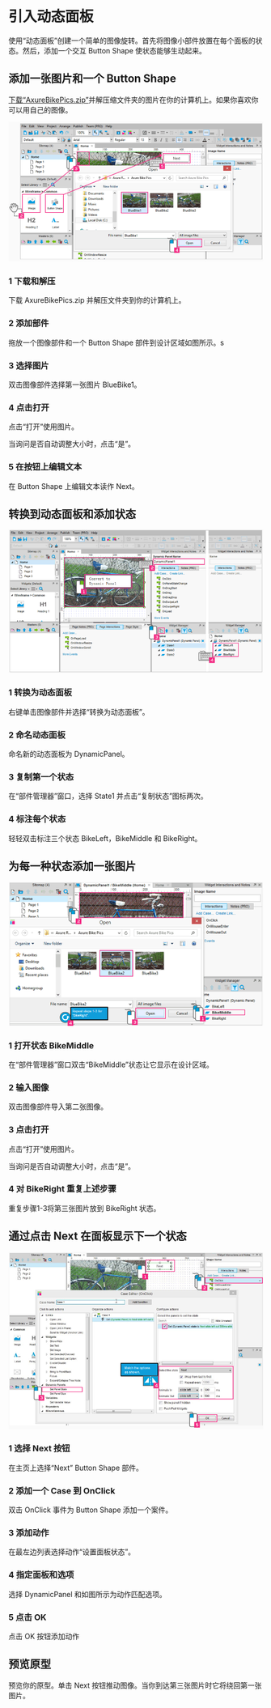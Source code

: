 # 引入动态面板

使用“动态面板”创建一个简单的图像旋转。首先将图像小部件放置在每个面板的状态。然后，添加一个交互 Button Shape 使状态能够生动起来。

## 添加一张图片和一个 Button Shape

[下载“AxureBikePics.zip”](downloads/AxureBikePics.zip)并解压缩文件夹的图片在你的计算机上。如果你喜欢你可以用自己的图像。

![images](images/introducingdynamicpanels1.png)

### 1 下载和解压
下载 AxureBikePics.zip 并解压文件夹到你的计算机上。

### 2  添加部件
拖放一个图像部件和一个 Button Shape 部件到设计区域如图所示。s

### 3 选择图片
双击图像部件选择第一张图片 BlueBike1。

### 4 点击打开
点击“打开”使用图片。  

当询问是否自动调整大小时，点击“是”。

### 5 在按钮上编辑文本
在 Button Shape 上编辑文本读作 Next。

## 转换到动态面板和添加状态

![images](images/introducingdynamicpanels2.png)

### 1 转换为动态面板
右键单击图像部件并选择“转换为动态面板”。

### 2 命名动态面板
命名新的动态面板为 DynamicPanel。

### 3 复制第一个状态
在“部件管理器”窗口，选择 State1 并点击“复制状态”图标两次。

### 4 标注每个状态
轻轻双击标注三个状态 BikeLeft，BikeMiddle 和 BikeRight。

## 为每一种状态添加一张图片

![images](images/introducingdynamicpanels3.png)

### 1 打开状态 BikeMiddle 
在“部件管理器”窗口双击“BikeMiddle”状态让它显示在设计区域。

### 2 输入图像
双击图像部件导入第二张图像。

### 3 点击打开
点击“打开”使用图片。  

当询问是否自动调整大小时，点击“是”。

### 4 对 BikeRight 重复上述步骤
重复步骤1-3将第三张图片放到 BikeRight 状态。

##  通过点击 Next 在面板显示下一个状态

![images](images/introducingdynamicpanels4.png)

### 1 选择 Next 按钮
在主页上选择“Next” Button Shape 部件。

### 2 添加一个 Case 到 OnClick 
双击 OnClick 事件为 Button Shape 添加一个案件。

### 3 添加动作
在最左边列表选择动作“设置面板状态”。

### 4 指定面板和选项
选择 DynamicPanel 和如图所示为动作匹配选项。

### 5 点击 OK 
点击 OK 按钮添加动作

## 预览原型

预览你的原型。单击 Next 按钮推动图像。当你到达第三张图片时它将绕回第一张图片。
